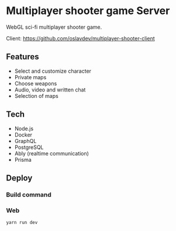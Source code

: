 # Multiplayer shooter game Server

WebGL sci-fi multiplayer shooter game.

Client: https://github.com/oslavdev/multiplayer-shooter-client

## Features

- Select and customize character
- Private maps
- Choose weapons
- Audio, video and written chat
- Selection of maps

## Tech

- Node.js 
- Docker
- GraphQL
- PostgreSQL
- Ably (realtime communication)
- Prisma

## Deploy

### Build command


### Web
```bash
yarn run dev
```
